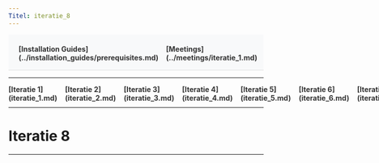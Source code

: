 ```yaml
---
Titel: iteratie_8
---
```


<div style="display:flex; justify-content:space-between; align-items:left; padding:20px; background-color:#f8f9fa; border-bottom:1px solid #e0e0e0;">
  <nav style="display:flex; gap:15px; height:30px;">
    <a markdown="1" style="text-decoration:none; color:#333; font-weight:bold;">[Installation Guides](../installation_guides/prerequisites.md)</a>
    <a markdown="1" style="text-decoration:none; color:#333; font-weight:bold;">[Meetings](../meetings/iteratie_1.md)</a>
  </nav>
</div>

---

<nav style="display:flex; gap:15px; height:30px;">
  <a markdown="1" style="text-decoration:none; color:#333; font-weight:bold;">[Iteratie 1](iteratie_1.md)</a>
  <a markdown="1" style="text-decoration:none; color:#333; font-weight:bold;">[Iteratie 2](iteratie_2.md)</a>
  <a markdown="1" style="text-decoration:none; color:#333; font-weight:bold;">[Iteratie 3](iteratie_3.md)</a>
  <a markdown="1" style="text-decoration:none; color:#333; font-weight:bold;">[Iteratie 4](iteratie_4.md)</a>
  <a markdown="1" style="text-decoration:none; color:#333; font-weight:bold;">[Iteratie 5](iteratie_5.md)</a>
  <a markdown="1" style="text-decoration:none; color:#333; font-weight:bold;">[Iteratie 6](iteratie_6.md)</a>
  <a markdown="1" style="text-decoration:none; color:#333; font-weight:bold;">[Iteratie 7](iteratie_7.md)</a>
  <a markdown="1" style="text-decoration:none; color:#333; font-weight:bold;">Iteratie 8</a>
  <a markdown="1" style="text-decoration:none; color:#333; font-weight:bold;">[Iteratie 9](iteratie_9.md)</a>
</nav>

---

# Iteratie 8

---